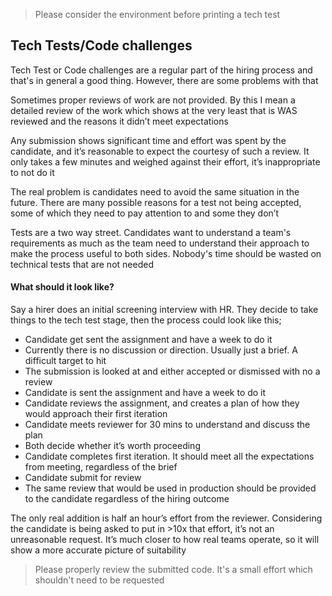 > Please consider the environment before printing a tech test

## Tech Tests/Code challenges

Tech Test or Code challenges are a regular part of the hiring process and that's in general a good thing. However, there are some problems with that

Sometimes proper reviews of work are not provided. By this I mean a detailed review of the work which shows at the very least that is WAS reviewed and the reasons it didn’t meet expectations

Any submission shows significant time and effort was spent by the candidate, and it’s reasonable to expect the courtesy of such a review. It only takes a few minutes and weighed against their effort, it’s inappropriate to not do it

The real problem is candidates need to avoid the same situation in the future. There are many possible reasons for a test not being accepted, some of which they need to pay attention to and some they don’t

Tests are a two way street. Candidates want to understand a team's requirements as much as the team need to understand their approach to make the process useful to both sides.  Nobody's time should be wasted on technical tests that are not needed

#### What should it look like?

Say a hirer does an initial screening interview with HR. They decide to take things to the tech test stage, then the process could look like this;

- Candidate get sent the assignment and have a week to do it
- Currently there is no discussion or direction. Usually just a brief. A difficult target to hit
- The submission is looked at and either accepted or dismissed with no a review
- Candidate is sent the assignment and have a week to do it
- Candidate reviews the assignment, and creates a plan of how they would approach their first iteration
- Candidate meets reviewer for 30 mins to understand and discuss the plan
- Both decide whether it’s worth proceeding
- Candidate completes first iteration. It should meet all the expectations from meeting, regardless of the brief
- Candidate submit for review
- The same review that would be used in production should be provided to the candidate regardless of the hiring outcome

The only real addition is half an hour’s effort from the reviewer. Considering the candidate is being asked to put in >10x that effort, it’s not an unreasonable request. It’s much closer to how real teams operate, so it will show a more accurate picture of suitability
 
> Please properly review the submitted code. It's a small effort which shouldn't need to be requested
